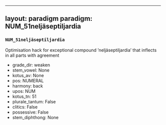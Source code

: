
---
layout: paradigm
paradigm: NUM_51neljäseptiljardia
---
### ` NUM_51neljäseptiljardia `

Optimisation hack for exceptional compound ’neljäseptiljardia’ that inflects in all parts with agreement
* grade_dir: weaken
* stem_vowel: None
* kotus_av: None
* pos: NUMERAL
* harmony: back
* upos: NUM
* kotus_tn: 51
* plurale_tantum: False
* clitics: False
* possessive: False
* stem_diphthong: None
